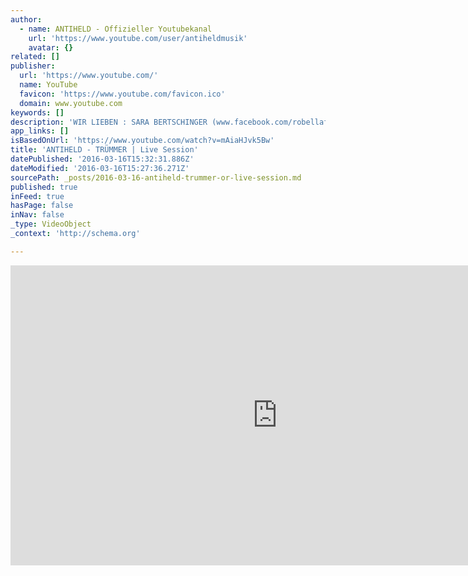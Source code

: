 ```yaml
---
author:
  - name: ANTIHELD - Offizieller Youtubekanal
    url: 'https://www.youtube.com/user/antiheldmusik'
    avatar: {}
related: []
publisher:
  url: 'https://www.youtube.com/'
  name: YouTube
  favicon: 'https://www.youtube.com/favicon.ico'
  domain: www.youtube.com
keywords: []
description: 'WIR LIEBEN : SARA BERTSCHINGER (www.facebook.com/robellafoto) & MARIUS FIMMEL Weitere Infos : Homepage : http://antiheldmusik.de Facebook : http://facebook.com/antiheldmusik Booking : aurel@extratours-konzertbuero.de .'
app_links: []
isBasedOnUrl: 'https://www.youtube.com/watch?v=mAiaHJvk5Bw'
title: 'ANTIHELD - TRÜMMER | Live Session'
datePublished: '2016-03-16T15:32:31.886Z'
dateModified: '2016-03-16T15:27:36.271Z'
sourcePath: _posts/2016-03-16-antiheld-trummer-or-live-session.md
published: true
inFeed: true
hasPage: false
inNav: false
_type: VideoObject
_context: 'http://schema.org'

---
```

<iframe src="https://cdn.embedly.com/widgets/media.html?src=https%3A%2F%2Fwww.youtube.com%2Fembed%2FmAiaHJvk5Bw%3Ffeature%3Doembed&amp;url=https%3A%2F%2Fwww.youtube.com%2Fwatch%3Fv%3DmAiaHJvk5Bw&amp;image=https%3A%2F%2Fi.ytimg.com%2Fvi%2FmAiaHJvk5Bw%2Fhqdefault.jpg&amp;key=b7d04c9b404c499eba89ee7072e1c4f7&amp;type=text%2Fhtml&amp;schema=youtube" width="854" height="480" scrolling="no" frameborder="0" allowfullscreen="allowfullscreen" style=""></iframe>